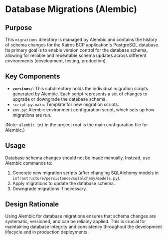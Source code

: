# Database Migrations (Alembic)

## Purpose

This `migrations` directory is managed by Alembic and contains the history of schema changes for the Kairos BCP application's PostgreSQL database. Its primary goal is to enable version control for the database schema, allowing for reliable and repeatable schema updates across different environments (development, testing, production).

## Key Components

* **`versions/`**: This subdirectory holds the individual migration scripts generated by Alembic. Each script represents a set of changes to upgrade or downgrade the database schema.
* `script.py.mako`: Template for new migration scripts.
* `env.py`: Alembic environment configuration script, which sets up how migrations are run.

(Note: `alembic.ini` in the project root is the main configuration file for Alembic.)

## Usage

Database schema changes should not be made manually. Instead, use Alembic commands to:
1.  Generate new migration scripts (after changing SQLAlchemy models in `infrastructure/persistence/sqlalchemy/models.py`).
2.  Apply migrations to update the database schema.
3.  Downgrade migrations if necessary.

## Design Rationale

Using Alembic for database migrations ensures that schema changes are systematic, versioned, and can be reliably applied. This is crucial for maintaining database integrity and consistency throughout the development lifecycle and in production deployments.